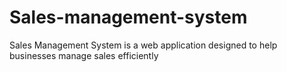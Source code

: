 # Sales-management-system
Sales Management System is a web application designed to help businesses manage sales efficiently
